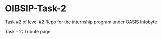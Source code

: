 # OIBSIP-Task-2
Task #2 of level #2 Repo for the internship program under OASIS Infobyte

Task - 2: Tribute page
